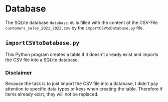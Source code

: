 # Database
The SQLite database `database.db` is filled with the content of the CSV-File `customers_sales_2021_2022.csv` by the `importCSVtoDatabase.py` file.

## `importCSVtoDatabase.py`
This Python program creates a table if it doesn't already exist and imports the CSV file into a SQLite database. 

### Disclaimer
Because the task is to just import the CSV file into a database, I didn't pay attention to specific data types or keys when creating the table.
Therefore if items already exist, they will not be replaced.